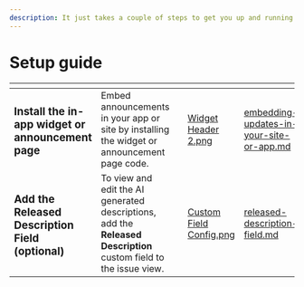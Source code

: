```yaml
---
description: It just takes a couple of steps to get you up and running
---
```


# Setup guide



<table data-card-size="large" data-view="cards"><thead><tr><th></th><th></th><th></th><th data-hidden data-card-cover data-type="files"></th><th data-hidden data-card-target data-type="content-ref"></th></tr></thead><tbody><tr><td><h3>Install the in-app widget or announcement page</h3></td><td>Embed announcements in your app or site by installing the widget or announcement page code. </td><td></td><td><a href="../../.gitbook/assets/Widget Header 2.png">Widget Header 2.png</a></td><td><a href="embedding-updates-in-your-site-or-app.md">embedding-updates-in-your-site-or-app.md</a></td></tr><tr><td><h3>Add the Released Description Field (optional)</h3></td><td>To view and edit the AI generated descriptions, add the <strong>Released Description</strong> custom field to the issue view.</td><td></td><td><a href="../../.gitbook/assets/Custom Field Config.png">Custom Field Config.png</a></td><td><a href="released-description-field.md">released-description-field.md</a></td></tr></tbody></table>

